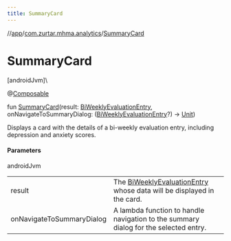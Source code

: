 ```yaml
---
title: SummaryCard
---
```

//[app](../../index.html)/[com.zurtar.mhma.analytics](index.html)/[SummaryCard](-summary-card.html)



# SummaryCard



[androidJvm]\




@[Composable](https://developer.android.com/reference/kotlin/androidx/compose/runtime/Composable.html)



fun [SummaryCard](-summary-card.html)(result: [BiWeeklyEvaluationEntry](../com.zurtar.mhma.data.models/-bi-weekly-evaluation-entry/index.html), onNavigateToSummaryDialog: ([BiWeeklyEvaluationEntry](../com.zurtar.mhma.data.models/-bi-weekly-evaluation-entry/index.html)?) -&gt; [Unit](https://kotlinlang.org/api/core/kotlin-stdlib/kotlin/-unit/index.html))



Displays a card with the details of a bi-weekly evaluation entry, including depression and anxiety scores.



#### Parameters


androidJvm

| | |
|---|---|
| result | The [BiWeeklyEvaluationEntry](../com.zurtar.mhma.data.models/-bi-weekly-evaluation-entry/index.html) whose data will be displayed in the card. |
| onNavigateToSummaryDialog | A lambda function to handle navigation to the summary dialog for the selected entry. |



